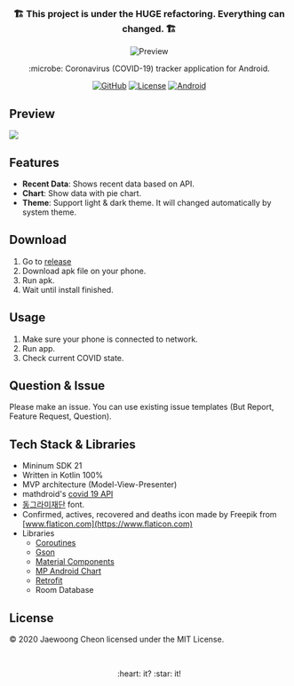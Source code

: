 <h3 align="center">🏗️ This project is under the HUGE refactoring. Everything can changed. 🏗️</h3>

<p align="center"><img alt="Preview" src="https://github.com/entimer/CoronaTracker/blob/master/images/logo.png"></img></p>
<p align="center">:microbe: Coronavirus (COVID-19) tracker application for Android.</p>
<p align="center">
    <a href="https://github.com/entimer"><img alt="GitHub" src="https://img.shields.io/badge/GitHub-entimer-blueviolet?logo=github"></img></a>
    <a href="https://github.com/entimer/CoronaTracker/blob/master/LICENSE"><img alt="License" src="https://img.shields.io/badge/License-MIT-blue"></img></a>
    <a href="https://www.android.com/"><img alt="Android" src="https://img.shields.io/badge/Android-21%2B-green?logo=android"></img></a>
</p>

## Preview
![](https://github.com/entimer/CoronaTracker/blob/master/images/preview.jpg)

## Features
- **Recent Data**: Shows recent data based on API.
- **Chart**: Show data with pie chart.
- **Theme**: Support light & dark theme. It will changed automatically by system theme.

## Download
1. Go to [release](https://github.com/entimer/CoronaTracker/releases)
2. Download apk file on your phone.
3. Run apk.
4. Wait until install finished.

## Usage
1. Make sure your phone is connected to network.
2. Run app.
3. Check current COVID state.

## Question & Issue
Please make an issue. You can use existing issue templates (But Report, Feature Request, Question).

## Tech Stack & Libraries
- Mininum SDK 21
- Written in Kotlin 100%
- MVP architecture (Model-View-Presenter)
- mathdroid's [covid 19 API](https://github.com/mathdroid/covid-19-api)
- [동그라미재단](http://www.thecircle.or.kr/%EB%8F%99%EA%B7%B8%EB%9D%BC%EB%AF%B8%EC%9E%AC%EB%8B%A8-%EC%84%9C%EC%B2%B4/) font.
- Confirmed, actives, recovered and deaths icon made by Freepik from [www.flaticon.com](https://www.flaticon.com)
- Libraries
    - [Coroutines](https://github.com/Kotlin/kotlinx.coroutines)
    - [Gson](https://github.com/google/gson)
    - [Material Components](https://github.com/material-components/material-components-android)
    - [MP Android Chart](https://github.com/PhilJay/MPAndroidChart)
    - [Retrofit](https://github.com/square/retrofit)
    - Room Database

## License
© 2020 Jaewoong Cheon licensed under the MIT License.

<br>
<p align=center>:heart: it? :star: it!</p>
